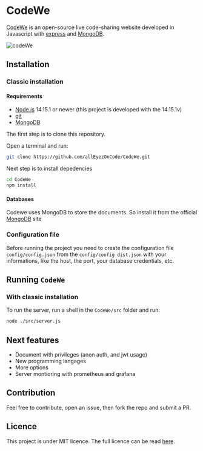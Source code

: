 # CodeWe

[CodeWe](https://codewe.org/) is an open-source live code-sharing website developed in Javascript with [express](https://expressjs.com/) and [MongoDB](https://www.mongodb.com/).

![codeWe](https://github.com/allEyezOnCode/CodeWe/blob/master/imgs/ex.gif?raw=True "codeWe - exemple")

## Installation

### Classic installation

#### Requirements

* [Node.js](https://nodejs.org/en/download/) 14.15.1 or newer (this project is developed with the 14.15.1v)
* [git](https://git-scm.com/downloads)
* [MongoDB](https://www.mongodb.com/)

The first step is to clone this repository.

Open a terminal and run:

```bash
git clone https://github.com/allEyezOnCode/CodeWe.git
```

Next step is to install depedencies

```bash
cd CodeWe
npm install
```

#### Databases

Codewe uses MongoDB to store the documents. So install it from the official [MongoDB](https://www.mongodb.com/) site

### Configuration file

Before running the project you need to create the configuration file `config/config.json` from the `config/config dist.json` with your informations, like the host, the port, your database credentials, etc.

## Running `CodeWe`

### With classic installation

To run the server, run a shell in the `CodeWe/src` folder and run:

```bash
node ./src/server.js
```

## Next features

* Document with privileges (anon auth, and jwt usage)
* New programming langages
* More options
* Server montioring with prometheus and grafana

## Contribution

Feel free to contribute, open an issue, then fork the repo and submit a PR.

## Licence

This project is under MIT licence. The full licence can be read [here](https://github.com/allEyezOnCode/CodeWe).
